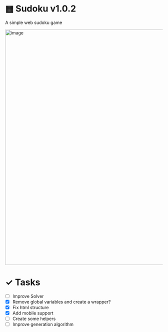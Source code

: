 # ▦ Sudoku v1.0.2
A simple web sudoku game

<img width="607" height="754" alt="image" src="https://github.com/user-attachments/assets/53754ce3-c590-479c-a71f-8088f2725f76" />

# ✓ Tasks
- [ ] Improve Solver
- [X] Remove global variables and create a wrapper?
- [X] Fix html structure
- [X] Add mobile support
- [ ] Create some helpers
- [ ] Improve generation algorithm
